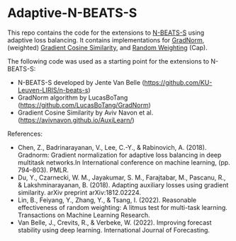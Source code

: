 # Adaptive-N-BEATS-S

This repo contains the code for the extensions to [N-BEATS-S](https://www.sciencedirect.com/science/article/pii/S016920702200098X) using adaptive loss balancing. It contains implementations for [GradNorm](http://proceedings.mlr.press/v80/chen18a.html?ref=https://githubhelp.com), (weighted) [Gradient Cosine Similarity](https://arxiv.org/abs/1812.02224), and [Random Weighting](https://arxiv.org/abs/2111.10603) (Cap). 

The following code was used as a starting point for the extensions to N-BEATS-S:
- N-BEATS-S developed by Jente Van Belle (https://github.com/KU-Leuven-LIRIS/n-beats-s)
- GradNorm algorithm by LucasBoTang (https://github.com/LucasBoTang/GradNorm)
- Gradient Cosine Similarity by Aviv Navon et al. (https://avivnavon.github.io/AuxiLearn/)


References: 
- Chen, Z., Badrinarayanan, V., Lee, C.-Y., & Rabinovich, A. (2018). Gradnorm: Gradient normalization for adaptive loss balancing in deep multitask networks.In International conference on machine learning, (pp. 794–803). PMLR.
- Du, Y., Czarnecki, W. M., Jayakumar, S. M., Farajtabar, M., Pascanu, R., & Lakshminarayanan, B. (2018). Adapting auxiliary losses using gradient similarity. arXiv preprint arXiv:1812.02224.
- Lin, B., Feiyang, Y., Zhang, Y., & Tsang, I. (2022). Reasonable effectiveness of random weighting: A litmus test for multi-task learning. Transactions on Machine Learning Research.
- Van Belle, J., Crevits, R., & Verbeke, W. (2022). Improving forecast stability using deep learning. International Journal of Forecasting.
